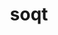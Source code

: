 ---
title: "soqt"
layout: cache
categories: [package, develop]
meta: {"compilers": ["gcc@11.4.0"], "num_specs": 12, "num_specs_by_stack": {"hep": 12, "root": 12}, "oss": ["ubuntu22.04"], "platforms": ["linux"], "stacks": ["hep", "root"], "targets": ["x86_64_v3"], "versions": ["1.6.3"]}
spec_details: [{"compiler": "gcc@11.4.0", "hash": "2ckgyc6uzwgi2s4m4oq7y7gwgyr3liiv", "os": "ubuntu22.04", "platform": "linux", "size": "-", "stacks": ["hep", "root"], "target": "x86_64_v3", "variants": ["build_system=cmake", "build_type=Release", "generator=make", "~ipo", "+iv", "+spacenav", "+static_defaults", "~tests"], "versions": ["1.6.3"]}, {"compiler": "gcc@11.4.0", "hash": "3kh6f5acriigin4nk7wcycjbdq7bu5ke", "os": "ubuntu22.04", "platform": "linux", "size": "-", "stacks": ["hep", "root"], "target": "x86_64_v3", "variants": ["build_system=cmake", "build_type=Release", "generator=make", "~ipo", "+iv", "+spacenav", "+static_defaults", "~tests"], "versions": ["1.6.3"]}, {"compiler": "gcc@11.4.0", "hash": "45rza44ljgucp2wsqmvq4r2vwqjsf5lj", "os": "ubuntu22.04", "platform": "linux", "size": "-", "stacks": ["hep", "root"], "target": "x86_64_v3", "variants": ["build_system=cmake", "build_type=Release", "generator=make", "~ipo", "+iv", "+spacenav", "+static_defaults", "~tests"], "versions": ["1.6.3"]}, {"compiler": "gcc@11.4.0", "hash": "767f3jkf2fbdnjfwfhpbcsei2yjo46gz", "os": "ubuntu22.04", "platform": "linux", "size": "-", "stacks": ["hep", "root"], "target": "x86_64_v3", "variants": ["build_system=cmake", "build_type=Release", "generator=make", "~ipo", "+iv", "+spacenav", "+static_defaults", "~tests"], "versions": ["1.6.3"]}, {"compiler": "gcc@11.4.0", "hash": "ahqnr2s5qonojbng6jkldtkbsgst4fge", "os": "ubuntu22.04", "platform": "linux", "size": "-", "stacks": ["hep", "root"], "target": "x86_64_v3", "variants": ["build_system=cmake", "build_type=Release", "generator=make", "~ipo", "+iv", "+spacenav", "+static_defaults", "~tests"], "versions": ["1.6.3"]}, {"compiler": "gcc@11.4.0", "hash": "jc3uo7bnjy2i7nfboq34uqtwjdqmkygx", "os": "ubuntu22.04", "platform": "linux", "size": "-", "stacks": ["hep", "root"], "target": "x86_64_v3", "variants": ["build_system=cmake", "build_type=Release", "generator=make", "~ipo", "+iv", "+spacenav", "+static_defaults", "~tests"], "versions": ["1.6.3"]}, {"compiler": "gcc@11.4.0", "hash": "jqup7ukcfbw2oweefibfewjdi5guadif", "os": "ubuntu22.04", "platform": "linux", "size": "-", "stacks": ["hep", "root"], "target": "x86_64_v3", "variants": ["build_system=cmake", "build_type=Release", "generator=make", "~ipo", "+iv", "+spacenav", "+static_defaults", "~tests"], "versions": ["1.6.3"]}, {"compiler": "gcc@11.4.0", "hash": "jwlj4sacimsyhqo6leomhkssgyoeyxzd", "os": "ubuntu22.04", "platform": "linux", "size": "-", "stacks": ["hep", "root"], "target": "x86_64_v3", "variants": ["build_system=cmake", "build_type=Release", "generator=make", "~ipo", "+iv", "+spacenav", "+static_defaults", "~tests"], "versions": ["1.6.3"]}, {"compiler": "gcc@11.4.0", "hash": "of6dabzqhbqe7qqvfdejc23kukp3m6kl", "os": "ubuntu22.04", "platform": "linux", "size": "-", "stacks": ["hep", "root"], "target": "x86_64_v3", "variants": ["build_system=cmake", "build_type=Release", "generator=make", "~ipo", "+iv", "+spacenav", "+static_defaults", "~tests"], "versions": ["1.6.3"]}, {"compiler": "gcc@11.4.0", "hash": "swewjzrxmlwn3dy6rcosaqxzajj2rmpz", "os": "ubuntu22.04", "platform": "linux", "size": "-", "stacks": ["hep", "root"], "target": "x86_64_v3", "variants": ["build_system=cmake", "build_type=Release", "generator=make", "~ipo", "+iv", "+spacenav", "+static_defaults", "~tests"], "versions": ["1.6.3"]}, {"compiler": "gcc@11.4.0", "hash": "voph4wg2s7ej5jiasfxdskzuf2dcbvcp", "os": "ubuntu22.04", "platform": "linux", "size": "-", "stacks": ["hep", "root"], "target": "x86_64_v3", "variants": ["build_system=cmake", "build_type=Release", "generator=make", "~ipo", "+iv", "+spacenav", "+static_defaults", "~tests"], "versions": ["1.6.3"]}, {"compiler": "gcc@11.4.0", "hash": "xwx4sga7owrh4y3wpt2p7bipa5kdeorw", "os": "ubuntu22.04", "platform": "linux", "size": "-", "stacks": ["hep", "root"], "target": "x86_64_v3", "variants": ["build_system=cmake", "build_type=Release", "generator=make", "~ipo", "+iv", "+spacenav", "+static_defaults", "~tests"], "versions": ["1.6.3"]}]
---